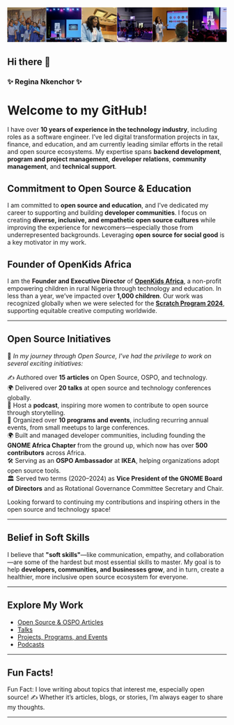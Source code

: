 ![GitHub Profile Cover](https://github.com/reginankenchor/reginankenchor/blob/main/Github%20Profile%20Cover%20.jpg)


## Hi there 👋

### **✨ Regina Nkenchor ✨**

# Welcome to my GitHub! 

I have over **10 years of experience in the technology industry**, including roles as a software engineer. I’ve led digital transformation projects in tax, finance, and education, and am currently leading similar efforts in the retail and open source ecosystems. My expertise spans **backend development**, **program and project management**, **developer relations**, **community management**, and **technical support**.

## Commitment to Open Source & Education

I am committed to **open source and education**, and I’ve dedicated my career to supporting and building **developer communities**. I focus on creating **diverse, inclusive, and empathetic open source cultures** while improving the experience for newcomers—especially those from underrepresented backgrounds. Leveraging **open source for social good** is a key motivator in my work.

## Founder of OpenKids Africa

I am the **Founder and Executive Director** of **[OpenKids Africa](https://www.openkidsafrica.org/)**, a non-profit empowering children in rural Nigeria through technology and education. In less than a year, we’ve impacted over **1,000 children**. Our work was recognized globally when we were selected for the **[Scratch Program 2024](https://sip.scratch.mit.edu/sec/)**, supporting equitable creative computing worldwide.

---

## Open Source Initiatives

🚀 *In my journey through Open Source, I've had the privilege to work on several exciting initiatives:*

✍️ Authored over **15 articles** on Open Source, OSPO, and technology.  
🌍 Delivered over **20 talks** at open source and technology conferences globally.  
🎤 Host a **podcast**, inspiring more women to contribute to open source through storytelling.  
🎪 Organized over **10 programs and events**, including recurring annual events, from small meetups to large conferences.  
🌍 Built and managed developer communities, including founding the **GNOME Africa Chapter** from the ground up, which now has over **500 contributors** across Africa.  
🛠️ Serving as an **OSPO Ambassador** at **IKEA**, helping organizations adopt open source tools.  
🏛️ Served two terms (2020–2024) as **Vice President of the GNOME Board of Directors** and as Rotational Governance Committee Secretary and Chair.  

Looking forward to continuing my contributions and inspiring others in the open source and technology space!

---

## Belief in Soft Skills

I believe that **"soft skills"**—like communication, empathy, and collaboration—are some of the hardest but most essential skills to master. My goal is to help **developers, communities, and businesses grow**, and in turn, create a healthier, more inclusive open source ecosystem for everyone.

---

## Explore My Work

- [Open Source & OSPO Articles](opensource_and_ospo_articles.md)  
- [Talks](talks.md)  
- [Projects, Programs, and Events](projects_and_programs.md)  
- [Podcasts](podcasts.md)

---

## Fun Facts!  

Fun Fact: I love writing about topics that interest me, especially open source! ✍️ Whether it’s articles, blogs, or stories, I’m always eager to share my thoughts.



---




<!--
**reginankenchor/reginankenchor** is a ✨ _special_ ✨ repository because its `README.md` (this file) appears on your GitHub profile.


